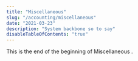 ```yaml
---
title: "Miscellaneous"
slug: "/accounting/miscellaneous"
date: "2021-03-23"
description: "System backbone so to say"
disableTableOfContents: "true"
---
```

This is the end of the beginning of Miscellaneous
.